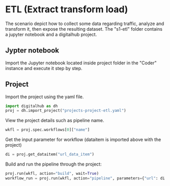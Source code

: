 # ETL (Extract transform load)

The scenario depict how to collect some data regarding traffic, analyze and transform it, then expose the resulting dataset. The "s1-etl" folder contains a jupyter notebook and a digitalhub project.

## Jypter notebook

Import the Jupyter notebook located inside project folder in the "Coder" instance and execute it step by step.

## Project

Import the project using the yaml file.

```python
import digitalhub as dh
proj = dh.import_project("projects-project-etl.yaml")
```

View the project details such as pipeline name.

```python
wkfl = proj.spec.workflows[0]["name"]
```

Get the input parameter for workflow (dataitem is imported above with the project)

```python
di = proj.get_dataitem("url_data_item")
```

Build and run the pipeline through the project:

```python
proj.run(wkfl, action="build", wait=True)
workflow_run = proj.run(wkfl, action="pipeline", parameters={"url": di.key}, wait=True)
```
